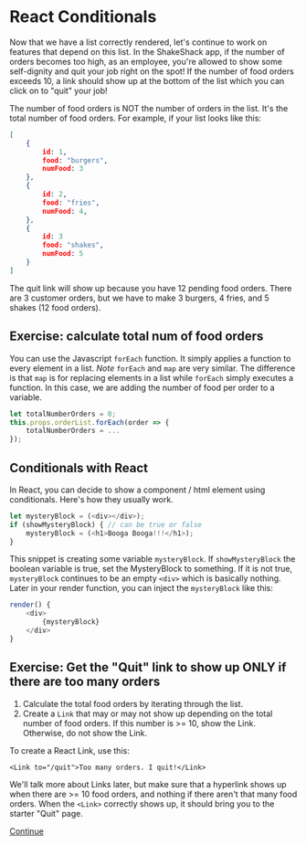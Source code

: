 # React Conditionals

Now that we have a list correctly rendered, let's continue to work on features that depend on this list. In the ShakeShack app, if the number of orders becomes too high, as an employee, you're allowed to show some self-dignity and quit your job right on the spot! If the number of food orders exceeds 10, a link should show up at the bottom of the list which you can click on to "quit" your job!

The number of food orders is NOT the number of orders in the list. It's the total number of food orders. For example, if your list looks like this:

```json
[
    {
        id: 1,
        food: "burgers",
        numFood: 3
    },
    {
        id: 2,
        food: "fries",
        numFood: 4,
    },
    {
        id: 3
        food: "shakes",
        numFood: 5
    }
]
```

The quit link will show up because you have 12 pending food orders. There are 3 customer orders, but we have to make 3 burgers, 4 fries, and 5 shakes (12 food orders).

## Exercise: calculate total num of food orders

You can use the Javascript `forEach` function. It simply applies a function to every element in a list.
*Note* `forEach` and `map` are very similar. The difference is that `map` is for replacing elements in a list while `forEach` simply executes a function. In this case, we are adding the number of food per order to a variable.

```javascript
let totalNumberOrders = 0;
this.props.orderList.forEach(order => {
    totalNumberOrders = ...
});
```

## Conditionals with React

In React, you can decide to show a component / html element using conditionals. Here's how they usually work.

```javascript
let mysteryBlock = (<div></div>);
if (showMysteryBlock) { // can be true or false
    mysteryBlock = (<h1>Booga Booga!!!</h1>);
}
```

This snippet is creating some variable `mysteryBlock`. If `showMysteryBlock` the boolean variable is true, set the MysteryBlock to something. If it is not true, `mysteryBlock` continues to be an empty `<div>` which is basically nothing. Later in your render function, you can inject the `mysteryBlock` like this:

```javascript
render() {
    <div>
        {mysteryBlock}
    </div>
}
```

## Exercise: Get the "Quit" link to show up ONLY if there are too many orders

1. Calculate the total food orders by iterating through the list.
2. Create a `Link` that may or may not show up depending on the total number of food orders. If this number is >= 10, show the Link. Otherwise, do not show the Link.

To create a React Link, use this:
```
<Link to="/quit">Too many orders. I quit!</Link>
```

We'll talk more about Links later, but make sure that a hyperlink shows up when there are >= 10 food orders, and nothing if there aren't that many food orders. When the `<Link>` correctly shows up, it should bring you to the starter "Quit" page.

[Continue](./11_react_links.md)